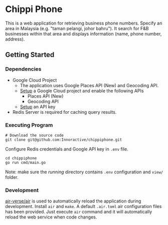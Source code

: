 # Chippi Phone

This is a web application for retrieving business phone numbers. Specify an area
in Malaysia (e.g. "taman pelangi, johor bahru"). It search for F&B businesses
within that area and displays information (name, phone number, address).

## Getting Started

### Dependencies

* Google Cloud Project
  * The application uses Google Places API (New) and Geocoding API.
  * [Setup](https://bit.ly/3FaNs63) a Google Cloud project and enable the following APIs
    * Places API (New)
    * Geocoding API
  * [Setup](https://bit.ly/4ikbEBu) an API key
* Redis Server is required for caching query results.

### Executing Program

```shell
# Download the source code
git clone git@github.com:Innoractive/chippiphone.git
```

Configure Redis credentials and Google API key in `.env` file.

```shell
cd chippiphone
go run cmd/main.go
```

Note: make sure the _running_ directory contains `.env` configuration and `view/` folder.

### Development

[air-verse/air](https://github.com/air-verse/air) is used to automatically reload the application during development. Install `air` and `make`. A default `.air.toml` air configuration files has been provided. Just execute `air` command and it will automatically reload the web service when code changes.